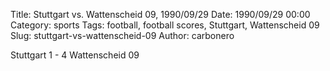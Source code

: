 Title: Stuttgart vs. Wattenscheid 09, 1990/09/29
Date: 1990/09/29 00:00
Category: sports
Tags: football, football scores, Stuttgart, Wattenscheid 09
Slug: stuttgart-vs-wattenscheid-09
Author: carbonero


Stuttgart 1 - 4 Wattenscheid 09

